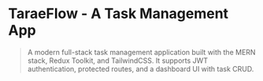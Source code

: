 # TaraeFlow - A Task Management App

> A modern full-stack task management application built with the MERN stack, Redux Toolkit, and TailwindCSS. It supports JWT authentication, protected routes, and a dashboard UI with task CRUD.
